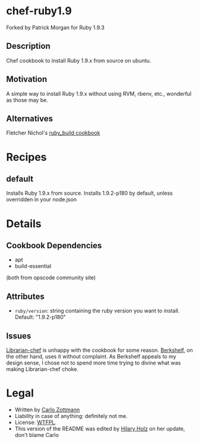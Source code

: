 # chef-ruby1.9

Forked by Patrick Morgan for Ruby 1.9.3

## Description

Chef cookbook to install Ruby 1.9.x from source on ubuntu.

## Motivation

A simple way to install Ruby 1.9.x without using RVM, rbenv, etc., wonderful
as those may be.

## Alternatives

Fletcher Nichol's [ruby_build cookbook](http://community.opscode.com/cookbooks/ruby_build) 

# Recipes

## default

Installs Ruby 1.9.x from source. Installs 1.9.2-p180 by default,
unless overridden in your node.json

# Details

## Cookbook Dependencies

* apt
* build-essential

(both from opscode community site)

## Attributes

* `ruby/version`: string containing the ruby version you want to install.
  Default: "1.9.2-p180"

## Issues

[Librarian-chef](https://github.com/applicationsonline/librarian) is
unhappy with the cookbook for some
reason. [Berkshelf](http://berkshelf.com/), on the other hand, uses it
without complaint. As Berkshelf appeals to my design sense, I chose
not to spend more time trying to divine what was making Librarian-chef
choke.

# Legal

* Written by [Carlo Zottmann](http://github.com/carlo/)
* Liability in case of anything: definitely not me.
* License: [WTFPL](http://en.wikipedia.org/wiki/WTFPL).
* This version of the README was edited by [Hilary Holz](http://github.com/hilary/) on her update, don't blame Carlo
